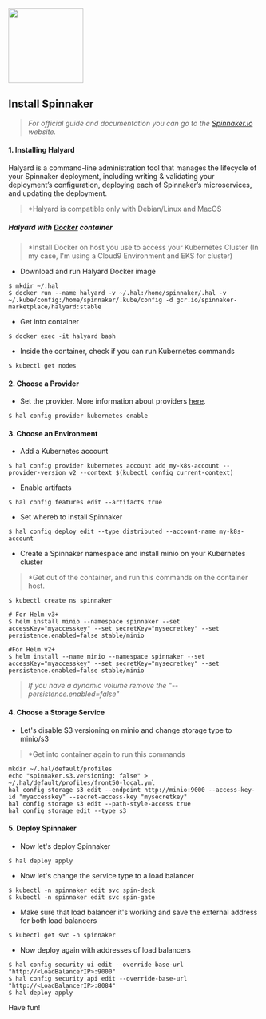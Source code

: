 <img src="https://user-images.githubusercontent.com/35708820/82478149-dd85bf00-9aa6-11ea-9382-43f8b0c1ca57.png"  width="150" height="150">


## Install Spinnaker

> *For official guide and documentation you can go to the [Spinnaker.io](https://www.spinnaker.io/setup/) website.*

#### 1. Installing Halyard
Halyard is a command-line administration tool that manages the lifecycle of your Spinnaker deployment, including writing & validating your deployment’s configuration, deploying each of Spinnaker’s microservices, and updating the deployment.
> *Halyard is compatible only with Debian/Linux and MacOS

##### Halyard with [Docker](https://docs.docker.com/engine/install/) container
> *Install Docker on host you use to access your Kubernetes Cluster (In my case, I'm using a Cloud9 Environment and EKS for cluster)

- Download and run Halyard Docker image
```
$ mkdir ~/.hal
$ docker run --name halyard -v ~/.hal:/home/spinnaker/.hal -v ~/.kube/config:/home/spinnaker/.kube/config -d gcr.io/spinnaker-marketplace/halyard:stable
```

- Get into container
```
$ docker exec -it halyard bash
```

- Inside the container, check if you can run Kubernetes commands
```
$ kubectl get nodes
```
#### 2. Choose a Provider

- Set the provider. More information about providers [here](https://www.spinnaker.io/setup/install/providers/).
```
$ hal config provider kubernetes enable
```

#### 3. Choose an Environment

- Add a Kubernetes account
```
$ hal config provider kubernetes account add my-k8s-account --provider-version v2 --context $(kubectl config current-context)
```

- Enable artifacts
```
$ hal config features edit --artifacts true
```

- Set whereb to install Spinnaker
```
$ hal config deploy edit --type distributed --account-name my-k8s-account
```

- Create a Spinnaker namespace and install minio on your Kubernetes cluster
> *Get out of the container, and run this commands on the container host.
```
$ kubectl create ns spinnaker

# For Helm v3+
$ helm install minio --namespace spinnaker --set accessKey="myaccesskey" --set secretKey="mysecretkey" --set persistence.enabled=false stable/minio

#For Helm v2+
$ helm install --name minio --namespace spinnaker --set accessKey="myaccesskey" --set secretKey="mysecretkey" --set persistence.enabled=false stable/minio
```
> *If you have a dynamic volume remove the "--persistence.enabled=false"*

#### 4. Choose a Storage Service

- Let's disable S3 versioning on minio and change storage type to minio/s3
> *Get into container again to run this commands
```
mkdir ~/.hal/default/profiles
echo "spinnaker.s3.versioning: false" > ~/.hal/default/profiles/front50-local.yml
hal config storage s3 edit --endpoint http://minio:9000 --access-key-id "myaccesskey" --secret-access-key "mysecretkey"
hal config storage s3 edit --path-style-access true
hal config storage edit --type s3
```

#### 5. Deploy Spinnaker

- Now let's deploy Spinnaker
```
$ hal deploy apply
```

- Now let's change the service type to a load balancer
```
$ kubectl -n spinnaker edit svc spin-deck
$ kubectl -n spinnaker edit svc spin-gate
```

- Make sure that load balancer it's working and save the external address for both load balancers
```
$ kubectl get svc -n spinnaker
```

- Now deploy again with addresses of load balancers
```
$ hal config security ui edit --override-base-url "http://<LoadBalancerIP>:9000"
$ hal config security api edit --override-base-url "http://<LoadBalancerIP>:8084"
$ hal deploy apply
```

Have fun!


